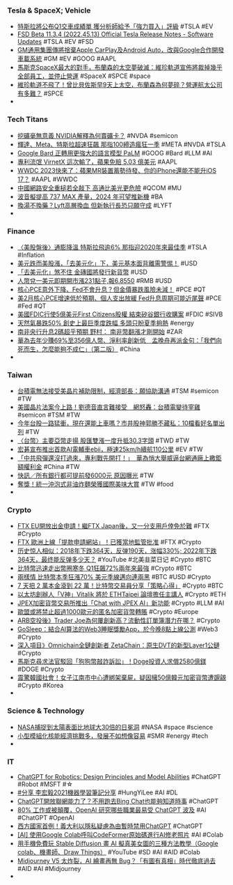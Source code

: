 ### Tesla & SpaceX; Vehicle
- [特斯拉將公布Q1交車成績單 獲分析師給予「強力買入」評級](https://news.cnyes.com/news/id/5134876) #TSLA #EV
- [FSD Beta 11.3.4 (2022.45.13) Official Tesla Release Notes - Software Updates](https://www.notateslaapp.com/software-updates/version/2022.45.13/release-notes) #TSLA #EV #FSD
- [GM通用集團傳將捨棄Apple CarPlay及Android Auto，改與Google合作開發車載系統](https://news.u-car.com.tw/news/article/74439) #GM #EV #GOOG #AAPL
- [馬斯克SpaceX最大的對手，布蘭森的太空夢破滅：維珍軌道宣佈將裁掉幾乎全部員工，並停止營運](https://www.techbang.com/posts/105131-richard-bransons-space-dreams-shattered-virgin-orbit) #SpaceX #SPCE #space
- [維珍軌道不飛了！曾比貝佐斯早9天上太空，布蘭森為何夢碎？營運航太公司有多難？](https://www.bnext.com.tw/article/74636/virgin-orbit-extends-unpaid-20230329) #SPCE
-
### Tech Titans
- [挖礦毫無意義 NVIDIA解釋為何賣礦卡？](https://news.xfastest.com/nvidia/126185/nvidia-mining/) #NVDA #semicon
- [輝達、Meta、特斯拉超速狂飆 那指100締造瘋狂一季](https://m.cnyes.com/news/id/5134875) #META #NVDA #TSLA
- [Google Bard 正轉用更強大的語言模型 PaLM](https://chinese.engadget.com/google-bard-is-switching-to-a-more-capable-language-model-ceo-confirms-100022547.html) #GOOG #Bard #LLM #AI
- [專利流氓 VirnetX 這次輸了，蘋果免賠 5.03 億美元](https://finance.technews.tw/2023/03/31/virnetx-apple/) #AAPL
- [WWDC 2023快來了：蘋果MR裝置蓄勢待發、你的iPhone還能不能升iOS 17？](https://www.techbang.com/posts/105119-apple-wwdc-conference-is-set-ios-17-is-coming-and-see-if-your) #AAPL #WWDC
- [中國網路安全重槌若全敲下 高通比美光更危險](https://news.cnyes.com/news/id/5134871) #QCOM #MU
- [波音擬提高 737 MAX 產量，2024 年可望推新機](https://technews.tw/2023/03/31/boeing-will-increase-737-max-production-rates-very-soon/) #BA
- [換湯不換藥？Lyft高層換血 但新執行長恐只願守成](https://m.cnyes.com/news/id/5134885) #LYFT
-
### Finance
- [〈美股盤後〉通膨降溫 特斯拉飛逾6% 那指迎2020年來最佳季](https://m.cnyes.com/news/id/5134870) #TSLA #Inflation
- [美元跌而美股漲，「去美元化」下，美元基本面背離需警惕！](https://www.dailyfxasia.com/cn/cmarkets/20230331-23563.html) #USD
- [「去美元化」煞不住 金磚國將發行新貨幣](https://ctee.com.tw/news/global/836814.html) #USD
- [人幣兌一美元即期開市漲231點子,報6.8550](https://m.cnyes.com/news/id/5133703) #RMB #USD
- [核心PCE意外下降、Fed不會升息？但金價暴跌風險未減！](https://www.dailyfxasia.com/cn/cmarkets/20230331-23574.html) #PCE #QT
- [美2月核心PCE增速低於預期、個人支出放緩 Fed升息周期可能近尾聲](https://news.cnyes.com/news/id/5134613) #PCE #Fed #QT
- [美國FDIC行使5億美元First Citizens股權 結束矽谷銀行收購案](https://news.cnyes.com/news/id/5134709) #FDIC #SIVB
- [天然氣暴跌50% 創史上最巨季度跌幅 多頭只盼夏季夠熱](https://news.cnyes.com/news/id/5134886) #energy
- [南非央行升息2碼超乎預期 野村： 南非幣翻漲才剛開始](https://news.cnyes.com/news/id/5134881) #ZAR
- [華為去年少賺69%至356億人幣、淨利率創新低　孟晚舟再派金句：「我們向死而生，怎麼能夠不成仁」（第二版）](https://inews.hket.com/article/3496739/【華為業績】華為去年少賺69-至356億人幣、淨利率創新低%E3%80%80孟晚舟再派金句：「我們向死而生，怎麼能夠不成仁」（第二版）) #China
-
### Taiwan
- [台積電無法接受美晶片補助限制，經濟部長：願協助溝通](https://technews.tw/2023/03/31/tsmc-chip-subsidy-usa-moea/) #TSM #semicon #TW
- [美國晶片法案今上路！劉德音直言難接受　網怒轟：台積電變待宰雞](https://tw.nextapple.com/finance/20230331/2091CC398DCC8869A1EA7687CE4326A4) #semicon #TSM #TW
- [今年台股一路猛衝，現在還能上車嗎？市井股神郭勝不藏私：10檔看好名單出列](https://m.cnyes.com/news/id/5134243) #TW
- [〈台幣〉主要亞幣走揚 股匯雙漲一度升抵30.3字頭](https://news.cnyes.com/news/id/5133796) #TWD #TW
- [宏碁宣布推出首款AI電輔車ebii，極速25km/h續航110公里](https://www.techbang.com/posts/104799-acer-ebii-with-a-top-speed-of-25km-h-and-a-range-of-110km-h) #EV #TW
- [「中共飛彈還沒打過來，專利戰先開打！」　華為悄大舉威逼台網通廠上繳鉅額權利金](https://www.upmedia.mg/news_info.php?Type=1&SerialNo=169448) #China #TW
- [快訊／所有銀行都可提前發6000元 原因曝光](https://news.ebc.net.tw/news/living/361102) #TW
- [奪獎！統一沖泡式非油炸麵榮獲國際美味大賞](https://today.line.me/tw/v2/article/3NqnyWM) #TW #food
-
### Crypto
- [FTX EU開放出金申請！繼FTX Japan後，又一分支用戶倖免於難](https://abmedia.io/ftx-eu-opened-withdrwal-request) #FTX #Crypto
- [FTX 歐洲上線「提款申請網站」！已獲當地監管批准](https://www.blocktempo.com/ftx-eu-launches-withdrawal-website-to-pay-back-european-users/) #FTX #Crypto
- [历史惊人相似：2018年下跌364天，反弹190天，涨幅330%;  2022年下跌364天，最终能反弹多少天？](https://www.youtube.com/watch?v=2n1wWu9DDA8) #YouTube #北美韭菜日记 #Crypto #BTC
- [比特幣迅速走出幣圈寒冬 Q1狂飆72%兩年來最強](https://news.cnyes.com/news/id/5134880) #Crypto #BTC
- [兩樣情 比特幣本季狂漲70% 美元季線邁向連兩黑](https://www.worldjournal.com/wj/story/121477/7071290) #BTC #USD #Crypto
- [7 天把 2 萬本金滾到 22 萬！比特幣交易員分享「策略心得」](https://blockcast.it/2023/03/31/how-to-turn-20k-to-220k-in-7-days-trading-btc/) #Crypto #BTC
- [以太坊創辦人「V神」Vitalik 將於 ETHTaipei 論壇擔任主講人](https://www.blocktempo.com/vitalik-buterin-to-be-keynote-speaker-at-ethtaipei/) #Crypto #ETH
- [JPEX加密貨幣交易所推出「Chat with JPEX AI」新功能](https://www.blocktempo.com/jpex-launches-chat-with-jpex-ai/) #Crypto #LLM #AI
- [歐盟或將禁止超過1000歐元的匿名加密貨幣轉賬](https://news.cnyes.com/news/id/5134997) #Crypto #Europe
- [ARB空投後》Trader Joe為何屢創新高？流動性訂單簿潛力在哪？](https://www.blocktempo.com/why-can-trader-joe-stand-out-after-arb-airdrop/) #Crypto
- [GoSleep：結合AI算法的Web3睡眠獎勵App，於今晚8點上線公測](https://www.blocktempo.com/gosleep-public-beta-is-launching-on-march-31st-8pm/) #Web3 #Crypto
- [深入項目》Omnichain全鏈創新者 ZetaChain：原生DVT的新型Layer1公鏈](https://www.blocktempo.com/what-is-zetachain-of-omnichain-layer1-blockchain/) #Crypto
- [馬斯克尋求法官駁回「狗狗幣敲詐訴訟」！Doge投資人求償2580億鎂](https://www.blocktempo.com/elon-musk-asked-a-u-s-judge-to-throw-out-258-billion-lawsuit/) #DOGE #Crypto
- [震驚韓國社會！女子江南市中心遭綁架棄屍，疑因擁50億韓元加密貨幣遭覬覦](https://www.blocktempo.com/kidnapping-and-murder-of-gangnam-women-for-billions-of-virtual-currencies/) #Crypto #Korea
-
### Science & Technology
- [NASA捕捉到太陽表面比地球大30倍的日冕洞](https://www.epochtimes.com/b5/23/3/30/n13962034.htm) #NASA #space #science
- [小型模組化核能經濟挑戰多，發展不如想像容易](https://technews.tw/2023/03/29/smr-challenge/) #SMR #energy #tech
-
### IT
- [ChatGPT for Robotics: Design Principles and Model Abilities](https://www.microsoft.com/en-us/research/group/autonomous-systems-group-robotics/articles/chatgpt-for-robotics/) #ChatGPT #Robot #MSFT #☆
- [#分享 李宏毅2021機器學習筆記分享](https://www.dcard.tw/f/graduate_school/p/241639442) #HungYiLee #AI #DL
- [ChatGPT開放聯網能力了？不用跑去Bing Chat也能夠知道時事](https://www.techbang.com/posts/105123-chatgpt-officially-opens-internet-access) #ChatGPT
- [80% 工作或被顛覆，OpenAI 研究哪些職業最易受 ChatGPT 波及](https://technews.tw/2023/04/01/an-early-look-at-the-labor-market-impact-potential-of-large-language-models/) #AI #ChatGPT #OpenAI
- [西方國家首例！義大利以隱私疑慮為由暫時禁用ChatGPT](https://m.cnyes.com/news/id/5134883) #ChatGPT
- [[AI] 使用Google Colab呼叫CodeFormer原始碼進行AI修老照片](https://dotblogs.com.tw/abbee/2023/03/04/145245) #AI #Colab
- [用手機免費玩 Stable Diffusion 畫 AI 擬真美女圖的三種方法教學（Google colab、機畫師、Draw Things）](https://www.youtube.com/watch?v=j7mOdyIrfh4) #YouTube #SD #AI #AID #Colab
- [Midjourney V5 太炸裂，AI 繪畫再無 Bug？「有圖有真相」時代徹底過去](https://technews.tw/2023/04/01/midjourney-v5-generates-pictures-too-real-causing-doubts/) #AID #AI #Midjourney
-